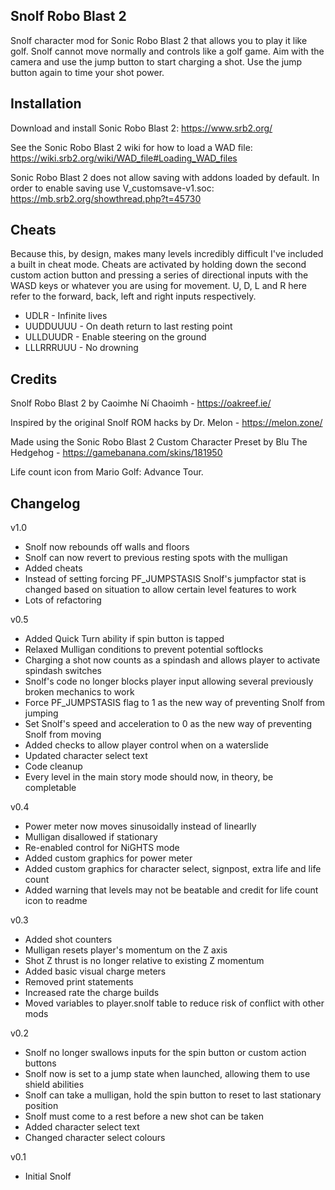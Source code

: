 ## Snolf Robo Blast 2

Snolf character mod for Sonic Robo Blast 2 that allows you to play it like golf. Snolf cannot move normally and controls like a golf game. Aim with the camera and use the jump button to start charging a shot. Use the jump button again to time your shot power.


## Installation

Download and install Sonic Robo Blast 2: https://www.srb2.org/

See the Sonic Robo Blast 2 wiki for how to load a WAD file: https://wiki.srb2.org/wiki/WAD_file#Loading_WAD_files

Sonic Robo Blast 2 does not allow saving with addons loaded by default. In order to enable saving use V_customsave-v1.soc: https://mb.srb2.org/showthread.php?t=45730


## Cheats

Because this, by design, makes many levels incredibly difficult I've included a built in cheat mode. Cheats are activated by holding down the second custom action button and pressing a series of directional inputs with the WASD keys or whatever you are using for movement. U, D, L and R here refer to the forward, back, left and right inputs respectively.

* UDLR - Infinite lives
* UUDDUUUU - On death return to last resting point
* ULLDUUDR - Enable steering on the ground
* LLLRRRUUU - No drowning


## Credits

Snolf Robo Blast 2 by Caoimhe Ní Chaoimh - https://oakreef.ie/

Inspired by the original Snolf ROM hacks by Dr. Melon - https://melon.zone/

Made using the Sonic Robo Blast 2 Custom Character Preset by Blu The Hedgehog - https://gamebanana.com/skins/181950

Life count icon from Mario Golf: Advance Tour.


## Changelog

v1.0
* Snolf now rebounds off walls and floors
* Snolf can now revert to previous resting spots with the mulligan
* Added cheats
* Instead of setting forcing PF_JUMPSTASIS Snolf's jumpfactor stat is changed based on situation to allow certain level features to work
* Lots of refactoring

v0.5

* Added Quick Turn ability if spin button is tapped
* Relaxed Mulligan conditions to prevent potential softlocks
* Charging a shot now counts as a spindash and allows player to activate spindash switches
* Snolf's code no longer blocks player input allowing several previously broken mechanics to work
* Force PF_JUMPSTASIS flag to 1 as the new way of preventing Snolf from jumping
* Set Snolf's speed and acceleration to 0 as the new way of preventing Snolf from moving
* Added checks to allow player control when on a waterslide
* Updated character select text
* Code cleanup
* Every level in the main story mode should now, in theory, be completable

v0.4
* Power meter now moves sinusoidally instead of linearlly
* Mulligan disallowed if stationary
* Re-enabled control for NiGHTS mode
* Added custom graphics for power meter
* Added custom graphics for character select, signpost, extra life and life count
* Added warning that levels may not be beatable and credit for life count icon to readme

v0.3
* Added shot counters
* Mulligan resets player's momentum on the Z axis
* Shot Z thrust is no longer relative to existing Z momentum
* Added basic visual charge meters
* Removed print statements
* Increased rate the charge builds
* Moved variables to player.snolf table to reduce risk of conflict with other mods

v0.2
* Snolf no longer swallows inputs for the spin button or custom action buttons
* Snolf now is set to a jump state when launched, allowing them to use shield abilities
* Snolf can take a mulligan, hold the spin button to reset to last stationary position
* Snolf must come to a rest before a new shot can be taken
* Added character select text
* Changed character select colours

v0.1
* Initial Snolf
